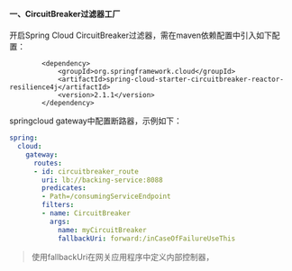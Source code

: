 #### 一、CircuitBreaker过滤器工厂

开启Spring Cloud CircuitBreaker过滤器，需在maven依赖配置中引入如下配置：

```pom
        <dependency>
            <groupId>org.springframework.cloud</groupId>
            <artifactId>spring-cloud-starter-circuitbreaker-reactor-resilience4j</artifactId>
            <version>2.1.1</version>
        </dependency>
```

springcloud gateway中配置断路器，示例如下：

```yaml
spring:
  cloud:
    gateway:
      routes:
      - id: circuitbreaker_route
        uri: lb://backing-service:8088
        predicates:
        - Path=/consumingServiceEndpoint
        filters:
        - name: CircuitBreaker
          args:
            name: myCircuitBreaker
            fallbackUri: forward:/inCaseOfFailureUseThis
```

> 使用fallbackUri在网关应用程序中定义内部控制器，